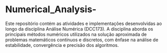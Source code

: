 # Numerical_Analysis-
Este repositório contém as atividades e implementações desenvolvidas ao longo da disciplina Análise Numérica (DCC173). A disciplina aborda os principais métodos numéricos utilizados na solução aproximada de problemas matemáticos contínuos e discretos, com ênfase na análise de estabilidade, convergência e precisão dos algoritmos.
